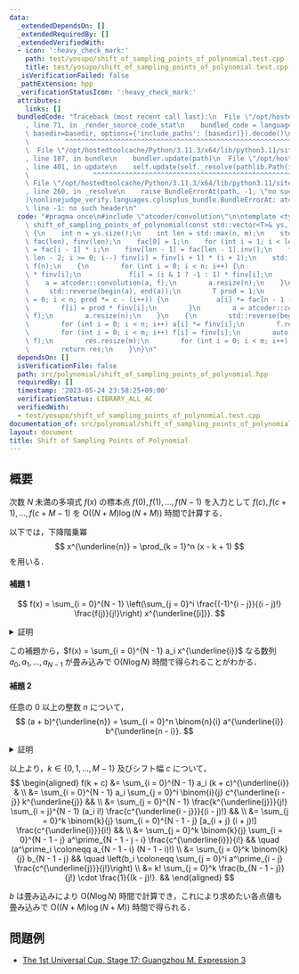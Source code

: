 ```yaml
---
data:
  _extendedDependsOn: []
  _extendedRequiredBy: []
  _extendedVerifiedWith:
  - icon: ':heavy_check_mark:'
    path: test/yosupo/shift_of_sampling_points_of_polynomial.test.cpp
    title: test/yosupo/shift_of_sampling_points_of_polynomial.test.cpp
  _isVerificationFailed: false
  _pathExtension: hpp
  _verificationStatusIcon: ':heavy_check_mark:'
  attributes:
    links: []
  bundledCode: "Traceback (most recent call last):\n  File \"/opt/hostedtoolcache/Python/3.11.3/x64/lib/python3.11/site-packages/onlinejudge_verify/documentation/build.py\"\
    , line 71, in _render_source_code_stat\n    bundled_code = language.bundle(stat.path,\
    \ basedir=basedir, options={'include_paths': [basedir]}).decode()\n          \
    \         ^^^^^^^^^^^^^^^^^^^^^^^^^^^^^^^^^^^^^^^^^^^^^^^^^^^^^^^^^^^^^^^^^^^^^^^^^^^^^^^^^\n\
    \  File \"/opt/hostedtoolcache/Python/3.11.3/x64/lib/python3.11/site-packages/onlinejudge_verify/languages/cplusplus.py\"\
    , line 187, in bundle\n    bundler.update(path)\n  File \"/opt/hostedtoolcache/Python/3.11.3/x64/lib/python3.11/site-packages/onlinejudge_verify/languages/cplusplus_bundle.py\"\
    , line 401, in update\n    self.update(self._resolve(pathlib.Path(included), included_from=path))\n\
    \                ^^^^^^^^^^^^^^^^^^^^^^^^^^^^^^^^^^^^^^^^^^^^^^^^^^^^^^^^^\n \
    \ File \"/opt/hostedtoolcache/Python/3.11.3/x64/lib/python3.11/site-packages/onlinejudge_verify/languages/cplusplus_bundle.py\"\
    , line 260, in _resolve\n    raise BundleErrorAt(path, -1, \"no such header\"\
    )\nonlinejudge_verify.languages.cplusplus_bundle.BundleErrorAt: atcoder/convolution:\
    \ line -1: no such header\n"
  code: "#pragma once\n#include \"atcoder/convolution\"\n\ntemplate <typename T> std::vector<T>\
    \ shift_of_sampling_points_of_polynomial(const std::vector<T>& ys, T c, int m)\
    \ {\n    int n = ys.size();\n    int len = std::max(n, m);\n    std::vector<T>\
    \ fac(len), finv(len);\n    fac[0] = 1;\n    for (int i = 1; i < len; i++) fac[i]\
    \ = fac[i - 1] * i;\n    finv[len - 1] = fac[len - 1].inv();\n    for (int i =\
    \ len - 2; i >= 0; i--) finv[i] = finv[i + 1] * (i + 1);\n    std::vector<T> a(n),\
    \ f(n);\n    {\n        for (int i = 0; i < n; i++) {\n            a[i] = ys[i]\
    \ * finv[i];\n            f[i] = (i & 1 ? -1 : 1) * finv[i];\n        }\n    \
    \    a = atcoder::convolution(a, f);\n        a.resize(n);\n    }\n    {\n   \
    \     std::reverse(begin(a), end(a));\n        T prod = 1;\n        for (int i\
    \ = 0; i < n; prod *= c - (i++)) {\n            a[i] *= fac[n - 1 - i];\n    \
    \        f[i] = prod * finv[i];\n        }\n        a = atcoder::convolution(a,\
    \ f);\n        a.resize(n);\n    }\n    {\n        std::reverse(begin(a), end(a));\n\
    \        for (int i = 0; i < n; i++) a[i] *= finv[i];\n        f.resize(m);\n\
    \        for (int i = 0; i < m; i++) f[i] = finv[i];\n        auto res = atcoder::convolution(a,\
    \ f);\n        res.resize(m);\n        for (int i = 0; i < m; i++) res[i] *= fac[i];\n\
    \        return res;\n    }\n}\n"
  dependsOn: []
  isVerificationFile: false
  path: src/polynomial/shift_of_sampling_points_of_polynomial.hpp
  requiredBy: []
  timestamp: '2023-05-24 23:58:25+09:00'
  verificationStatus: LIBRARY_ALL_AC
  verifiedWith:
  - test/yosupo/shift_of_sampling_points_of_polynomial.test.cpp
documentation_of: src/polynomial/shift_of_sampling_points_of_polynomial.hpp
layout: document
title: Shift of Sampling Points of Polynomial
---
```


## 概要

次数 $N$ 未満の多項式 $f(x)$ の標本点 $f(0), f(1), \dots , f(N - 1)$ を入力として $f(c), f(c + 1), \dots , f(c + M - 1)$ を $\mathrm{O}((N + M) \log (N + M))$ 時間で計算する．

以下では，下降階乗冪 
$$
x^{\underline{n}} = \prod_{k = 1}^n (x - k + 1)
$$
を用いる．

#### 補題 1

$$
f(x) = \sum_{i = 0}^{N - 1} \left(\sum_{j = 0}^i \frac{(-1)^{i - j}}{(i - j)!} \frac{f(j)}{j!}\right) x^{\underline{[i]}}.
$$

<details>
<summary>証明</summary>
<div>

両辺 $N$ 次未満の多項式であるから $N$ 点 $x = 0, 1, \dots , N - 1$ における値が一致することを示せば良い．

$k \in \{0, 1, \dots , N - 1\}$ について，
$$
\begin{aligned}
    \sum_{i = 0}^{N - 1} \left(\sum_{j = 0}^i \frac{(-1)^{i - j}}{(i - j)!} \frac{f(j)}{j!}\right) k^{\underline{[i]}}
    &= \sum_{i = 0}^{k} \sum_{j = 0}^i \frac{(-1)^{i - j}}{(i - j)!} \frac{f(j)}{j!} \frac{k!}{(k - i)!} \\
    &= \sum_{p + q + r = k} \frac{(-1)^q k!}{p! q! r!} f(p) \\
    &= \sum_{p = 0}^k \frac{f(p)}{p!} k! \sum_{q + r = k - p} \frac{(-1)^q}{q!r!} \\
    &= \sum_{p = 0}^k \frac{f(p)}{p!} \frac{k!}{(k - p)!} \sum_{q + r = k - p} \binom{k - p}{r} 1^r (-1)^q \\
    &= \sum_{p = 0}^k \frac{f(p)}{p!} \frac{k!}{(k - p)!} \sum_{q + r = k - p} (1 - 1)^{k - p} \\
    &= f(k).
\end{aligned}
$$

$\blacksquare$

</div>
</details>

この補題から，$f(x) = \sum_{i = 0}^{N - 1} a_i x^{\underline{i}}$ なる数列 $a_0, a_1, \dots , a_{N - 1}$ が畳み込みで $\mathrm{O}(N \log N)$ 時間で得られることがわかる．

#### 補題 2

任意の $0$ 以上の整数 $n$ について，
$$
(a + b)^{\underline{n}} = \sum_{i = 0}^n \binom{n}{i} a^{\underline{i}} b^{\underline{n - i}}.
$$

<details>
<summary>証明</summary>
<div>

$n$ についての帰納法により示す．

$n = 0$ のときは明らか．

$(a + b)^{\underline{n}} = \sum_{i = 0}^n \binom{n}{i} a^{\underline{i}} b^{\underline{n - i}}$ を仮定したとき，
$$
\begin{aligned}
    (a + b)^{\underline{n + 1}}
    &= (a + b)^{\underline{n}} (a + b - n) \\
    &= \sum_{i = 0}^n \binom{n}{i} a^{\underline{i}} b^{\underline{n - i}} [(a - i) + (b - n + i)] \\
    &= \sum_{i = 0}^n \binom{n}{i} a^{\underline{i + 1}} b^{\underline{n - i}} + \sum_{i = 0}^n \binom{n}{i} a^{\underline{i}} b^{\underline{n + 1 - i}} \\
    &= \sum_{i = 1}^{n + 1} \binom{n}{i - 1} a^{\underline{i}} b^{\underline{n + 1 - i}} + \sum_{i = 0}^n \binom{n}{i} a^{\underline{i}} b^{\underline{n + 1 - i}} \\
    &= \sum_{i = 0}^{n + 1} \binom{n + 1}{i} a^{\underline{i}} b^{\underline{n + 1 - i}}.
\end{aligned}
$$
$\blacksquare$

</div>
</details>

以上より，$k \in \{0, 1, \dots , M - 1\}$ 及びシフト幅 $c$ について，
$$
\begin{aligned}
    f(k + c)
    &= \sum_{i = 0}^{N - 1} a_i (k + c)^{\underline{i}} & \\
    &= \sum_{i = 0}^{N - 1} a_i \sum_{j = 0}^i \binom{i}{j} c^{\underline{i - j}} k^{\underline{j}} && \\
    &= \sum_{j = 0}^{N - 1} \frac{k^{\underline{j}}}{j!} \sum_{i = j}^{N - 1} (a_i i!) \frac{c^{\underline{i - j}}}{(i - j)!} && \\
    &= \sum_{j = 0}^k \binom{k}{j} \sum_{i = 0}^{N - 1 - j} [a_{i + j} (i + j)!] \frac{c^{\underline{i}}}{i!} && \\
    &= \sum_{j = 0}^k \binom{k}{j} \sum_{i = 0}^{N - 1 - j} a^\prime_{N - 1 - j - i} \frac{c^{\underline{i}}}{i!} && \quad (a^\prime_i \coloneqq a_{N - 1 - i} (N - 1 - i)!) \\
    &= \sum_{j = 0}^k \binom{k}{j} b_{N - 1 - j} && \quad \left(b_i \coloneqq \sum_{j = 0}^i a^\prime_{i - j} \frac{c^{\underline{j}}}{j!}\right) \\
    &= k! \sum_{j = 0}^k \frac{b_{N - 1 - j}}{j!} \cdot \frac{1}{(k - j)!}. &&
\end{aligned}
$$

$b$ は畳み込みにより $\mathrm{O}(N \log N)$ 時間で計算でき，これにより求めたい各点値も畳み込みで $\mathrm{O}((N + M) \log (N + M))$ 時間で得られる．

## 問題例
- [The 1st Universal Cup. Stage 17: Guangzhou M. Expression 3](https://qoj.ac/contest/1244/problem/6513?v=1)